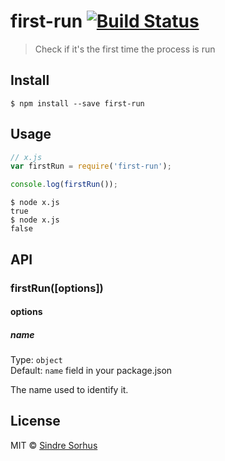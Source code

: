 # first-run [![Build Status](https://travis-ci.org/sindresorhus/first-run.svg?branch=master)](https://travis-ci.org/sindresorhus/first-run)

> Check if it's the first time the process is run


## Install

```
$ npm install --save first-run
```


## Usage

```js
// x.js
var firstRun = require('first-run');

console.log(firstRun());
```

```
$ node x.js
true
$ node x.js
false
```


## API

### firstRun([options])

#### options

##### name

Type: `object`  
Default: `name` field in your package.json

The name used to identify it.


## License

MIT © [Sindre Sorhus](http://sindresorhus.com)
